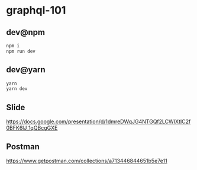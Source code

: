 # graphql-101

## dev@npm

```sh
npm i
npm run dev
```

## dev@yarn

```sh
yarn
yarn dev
```

## Slide

https://docs.google.com/presentation/d/1dmreDWqJG4NTGQf2LCWIXtIC2f0BFK6lJ_1qQBcgGXE

## Postman

https://www.getpostman.com/collections/a713446844651b5e7e11

